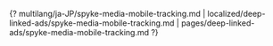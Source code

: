 {? multilang/ja-JP/spyke-media-mobile-tracking.md | localized/deep-linked-ads/spyke-media-mobile-tracking.md | pages/deep-linked-ads/spyke-media-mobile-tracking.md ?}
